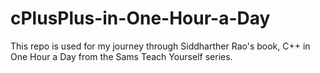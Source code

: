 # cPlusPlus-in-One-Hour-a-Day

This repo is used for my journey through Siddharther Rao's book, C++ in One Hour a Day from the Sams Teach Yourself series.
